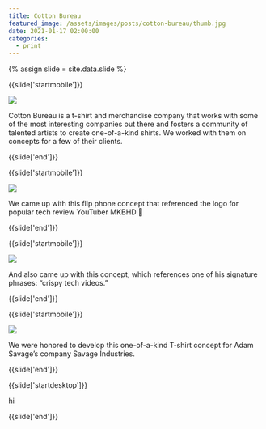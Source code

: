 ```yaml
---
title: Cotton Bureau
featured_image: /assets/images/posts/cotton-bureau/thumb.jpg
date: 2021-01-17 02:00:00
categories:
  - print
---
```


{% assign slide = site.data.slide %}

{{slide['startmobile']}}

<div>
  <img
    class='full-height' 
    src='{{ site.url }}/assets/images/posts/cotton-bureau/cottonbureau-mobile-1.png'
  />
</div>

<p class="bg">Cotton Bureau is a t-shirt and merchandise company that works with some of the most interesting companies out there and fosters a community of talented artists to create one-of-a-kind shirts. We worked with them on concepts for a few of their clients.</p>

{{slide['end']}}

{{slide['startmobile']}}

<div>
  <img
    class='full-height' 
    src='{{ site.url }}/assets/images/posts/cotton-bureau/cottonbureau-mobile-2.png'
  />
</div>

<p class="bg">We came up with this flip phone concept that referenced the logo for popular tech review YouTuber MKBHD 🙌</p>

{{slide['end']}}

{{slide['startmobile']}}

<div>
  <img
    class='full-height' 
    src='{{ site.url }}/assets/images/posts/cotton-bureau/cottonbureau-mobile-3.png'
  />
</div>

<p class="bg">And also came up with this concept, which references one of his signature phrases: “crispy tech videos.”</p>

{{slide['end']}}

{{slide['startmobile']}}

<div>
  <img
    class='full-height' 
    src='{{ site.url }}/assets/images/posts/cotton-bureau/cottonbureau-mobile-4.png'
  />
</div>

<p class="bg">We were honored to develop this one-of-a-kind T-shirt concept for Adam Savage’s company Savage Industries.</p>

{{slide['end']}}

{{slide['startdesktop']}}

hi

{{slide['end']}}
